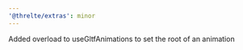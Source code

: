 ```yaml
---
'@threlte/extras': minor
---
```


Added overload to useGltfAnimations to set the root of an animation
